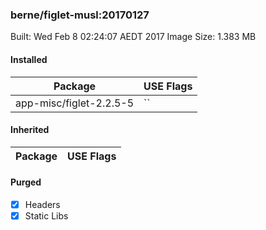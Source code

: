 ### berne/figlet-musl:20170127

Built: Wed Feb  8 02:24:07 AEDT 2017
Image Size: 1.383 MB
#### Installed
Package | USE Flags
--------|----------
app-misc/figlet-2.2.5-5 | ``
#### Inherited
Package | USE Flags
--------|----------
#### Purged
- [x] Headers
- [x] Static Libs
